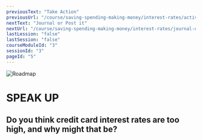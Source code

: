 ```yaml
---
previousText: "Take Action"
previousUrl: "/course/saving-spending-making-money/interest-rates/activities"
nextText: "Journal or Post it"
nextUrl: "/course/saving-spending-making-money/interest-rates/journal-or-post-it"
lastLession: "false"
lastSession: "false"
courseModuleId: "3"
sessionId: "3"
pageId: "5"
---
```



![Roadmap](/assets/img/lets-talk-about-it.png)
# SPEAK UP
## Do you think credit card interest rates are too high, and why might that be?
<sparkle-feed-post assignment-name="Do you think credit card interest rates are too high, and why might that be?" ></sparkle-feed-post>
